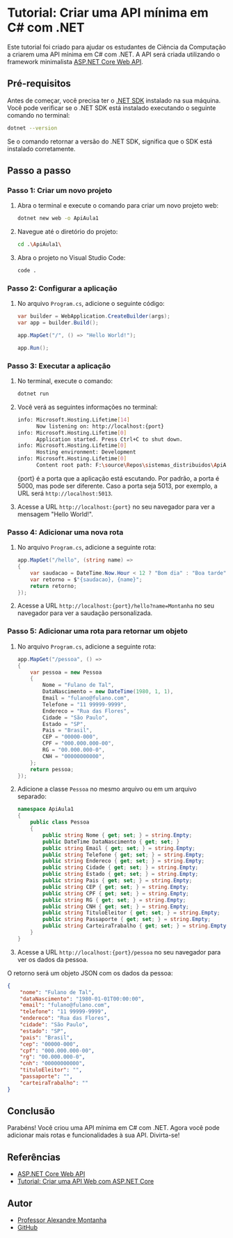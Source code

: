 # Tutorial: Criar uma API mínima em C# com .NET

Este tutorial foi criado para ajudar os estudantes de Ciência da Computação a criarem uma API mínima em C# com .NET. A API será criada utilizando o framework minimalista [ASP.NET Core Web API](https://docs.microsoft.com/pt-br/aspnet/core/web-api/?view=aspnetcore-5.0).

## Pré-requisitos

Antes de começar, você precisa ter o [.NET SDK](https://dotnet.microsoft.com/download) instalado na sua máquina. Você pode verificar se o .NET SDK está instalado executando o seguinte comando no terminal:

```bash
dotnet --version
```

Se o comando retornar a versão do .NET SDK, significa que o SDK está instalado corretamente.

## Passo a passo

### Passo 1: Criar um novo projeto

1. Abra o terminal e execute o comando para criar um novo projeto web:

    ```bash
    dotnet new web -o ApiAula1
    ```

2. Navegue até o diretório do projeto:

    ```bash
    cd .\ApiAula1\
    ```

3. Abra o projeto no Visual Studio Code:

    ```bash
    code .
    ```

### Passo 2: Configurar a aplicação

1. No arquivo `Program.cs`, adicione o seguinte código:

    ```csharp
    var builder = WebApplication.CreateBuilder(args);
    var app = builder.Build();

    app.MapGet("/", () => "Hello World!");

    app.Run();
    ```

### Passo 3: Executar a aplicação

1. No terminal, execute o comando:

    ```bash
    dotnet run
    ```

2. Você verá as seguintes informações no terminal:

    ```bash
    info: Microsoft.Hosting.Lifetime[14]
          Now listening on: http://localhost:{port}
    info: Microsoft.Hosting.Lifetime[0]
          Application started. Press Ctrl+C to shut down.
    info: Microsoft.Hosting.Lifetime[0]
          Hosting environment: Development
    info: Microsoft.Hosting.Lifetime[0]
          Content root path: F:\source\Repos\sistemas_distribuidos\ApiAula1
    ```

    {port} é a porta que a aplicação está escutando. Por padrão, a porta é 5000, mas pode ser diferente.
    Caso a porta seja 5013, por exemplo, a URL será `http://localhost:5013`.

3. Acesse a URL `http://localhost:{port}` no seu navegador para ver a mensagem "Hello World!".

### Passo 4: Adicionar uma nova rota

1. No arquivo `Program.cs`, adicione a seguinte rota:

    ```csharp
    app.MapGet("/hello", (string name) =>
    {
        var saudacao = DateTime.Now.Hour < 12 ? "Bom dia" : "Boa tarde";
        var retorno = $"{saudacao}, {name}";
        return retorno;
    });
    ```

2. Acesse a URL `http://localhost:{port}/hello?name=Montanha` no seu navegador para ver a saudação personalizada.

### Passo 5: Adicionar uma rota para retornar um objeto

1. No arquivo `Program.cs`, adicione a seguinte rota:

    ```csharp
    app.MapGet("/pessoa", () =>
    {
        var pessoa = new Pessoa
        {
            Nome = "Fulano de Tal",
            DataNascimento = new DateTime(1980, 1, 1),
            Email = "fulano@fulano.com",
            Telefone = "11 99999-9999",
            Endereco = "Rua das Flores",
            Cidade = "São Paulo",
            Estado = "SP",
            Pais = "Brasil",
            CEP = "00000-000",
            CPF = "000.000.000-00",
            RG = "00.000.000-0",
            CNH = "00000000000",
        };
        return pessoa;
    });
    ```

2. Adicione a classe `Pessoa` no mesmo arquivo ou em um arquivo separado:

    ```csharp
    namespace ApiAula1
    {
        public class Pessoa
        {
            public string Nome { get; set; } = string.Empty;
            public DateTime DataNascimento { get; set; }
            public string Email { get; set; } = string.Empty;
            public string Telefone { get; set; } = string.Empty;
            public string Endereco { get; set; } = string.Empty;
            public string Cidade { get; set; } = string.Empty;
            public string Estado { get; set; } = string.Empty;
            public string Pais { get; set; } = string.Empty;
            public string CEP { get; set; } = string.Empty;
            public string CPF { get; set; } = string.Empty;
            public string RG { get; set; } = string.Empty;
            public string CNH { get; set; } = string.Empty;
            public string TituloEleitor { get; set; } = string.Empty;
            public string Passaporte { get; set; } = string.Empty;
            public string CarteiraTrabalho { get; set; } = string.Empty;
        }
    }
    ```

3. Acesse a URL `http://localhost:{port}/pessoa` no seu navegador para ver os dados da pessoa.

O retorno será um objeto JSON com os dados da pessoa:

```json
{
    "nome": "Fulano de Tal",
    "dataNascimento": "1980-01-01T00:00:00",
    "email": "fulano@fulano.com",
    "telefone": "11 99999-9999",
    "endereco": "Rua das Flores",
    "cidade": "São Paulo",
    "estado": "SP",
    "pais": "Brasil",
    "cep": "00000-000",
    "cpf": "000.000.000-00",
    "rg": "00.000.000-0",
    "cnh": "00000000000",
    "tituloEleitor": "",
    "passaporte": "",
    "carteiraTrabalho": ""
}
```

## Conclusão

Parabéns! Você criou uma API mínima em C# com .NET. Agora você pode adicionar mais rotas e funcionalidades à sua API. Divirta-se!

## Referências

- [ASP.NET Core Web API](https://docs.microsoft.com/pt-br/aspnet/core/web-api/?view=aspnetcore-5.0)
- [Tutorial: Criar uma API Web com ASP.NET Core](https://learn.microsoft.com/pt-br/aspnet/core/tutorials/first-web-api?view=aspnetcore-8.0&preserve-view=true&tabs=visual-studio)

## Autor

- [Professor Alexandre Montanha](https://www.linkedin.com/in/professor-montanha/)
- [GitHub](https://github.com/alexmontanha)
